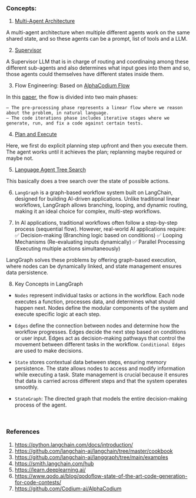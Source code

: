### Concepts:

1. [Multi-Agent Architecture](https://github.com/langchain-ai/langgraph/tree/main/examples/multi_agent)

A multi-agent architecture when multiple different agents work on the same shared state, and so these agents can be a prompt, list of tools and a LLM.

2. [Supervisor](https://github.com/langchain-ai/langgraph/tree/main/examples/multi_agent)

A Supervisor LLM that is in charge of routing and coordinaing among these different sub-agents and also determines what input goes into them and so, those agents could themselves have different states inside them.

3. Flow Engineering: Based on [AlphaCodium Flow](https://github.com/Codium-ai/AlphaCodium)

In this [paper](https://arxiv.org/abs/2401.08500), the flow is divided into two main phases:

    – The pre-processing phase represents a linear flow where we reason about the problem, in natural language.
    – The code iterations phase includes iterative stages where we generate, run, and fix a code against certain tests.

4. [Plan and Execute](https://github.com/langchain-ai/langgraph/tree/main/examples/plan-and-execute)

Here, we first do explicit planning step upfront and then you execute them. The agent works until it achieves the plan; replanning maybe required or maybe not.

5. [Language Agent Tree Search](https://github.com/langchain-ai/langgraph/tree/main/examples/lats)

This basically does a tree search over the state of possible actions.

6. `LangGraph` is a graph-based workflow system built on LangChain, designed for building AI-driven applications. Unlike traditional linear workflows, LangGraph allows branching, looping, and dynamic routing, making it an ideal choice for complex, multi-step workflows.

7. In AI applications, traditional workflows often follow a step-by-step process (sequential flow). However, real-world AI applications require:
✅ Decision-making (Branching logic based on conditions)
✅ Looping Mechanisms (Re-evaluating inputs dynamically)
✅ Parallel Processing (Executing multiple actions simultaneously)

LangGraph solves these problems by offering graph-based execution, where nodes can be dynamically linked, and state management ensures data persistence.

8. Key Concepts in LangGraph

- `Nodes` represent individual tasks or actions in the workflow. Each node executes a function, processes data, and determines what should happen next. Nodes define the modular components of the system and execute specific logic at each step.

- `Edges` define the connection between nodes and determine how the workflow progresses. Edges decide the next step based on conditions or user input. Edges act as decision-making pathways that control the movement between different tasks in the workflow. `Conditional Edges` are used to make decisions.

- `State` stores contextual data between steps, ensuring memory persistence. The state allows nodes to access and modify information while executing a task. State management is crucial because it ensures that data is carried across different steps and that the system operates smoothly.

- `StateGraph`: The directed graph that models the entire decision-making process of the agent.


<br>

### References

1. https://python.langchain.com/docs/introduction/
2. https://github.com/langchain-ai/langchain/tree/master/cookbook
3. https://github.com/langchain-ai/langgraph/tree/main/examples 
4. https://smith.langchain.com/hub
5. https://learn.deeplearning.ai/
6. https://www.qodo.ai/blog/qodoflow-state-of-the-art-code-generation-for-code-contests/
7. https://github.com/Codium-ai/AlphaCodium